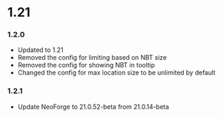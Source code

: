 # 1.21

### 1.2.0

- Updated to 1.21
- Removed the config for limiting based on NBT size
- Removed the config for showing NBT in tooltip
- Changed the config for max location size to be unlimited by default

### 1.2.1

- Update NeoForge to 21.0.52-beta from 21.0.14-beta